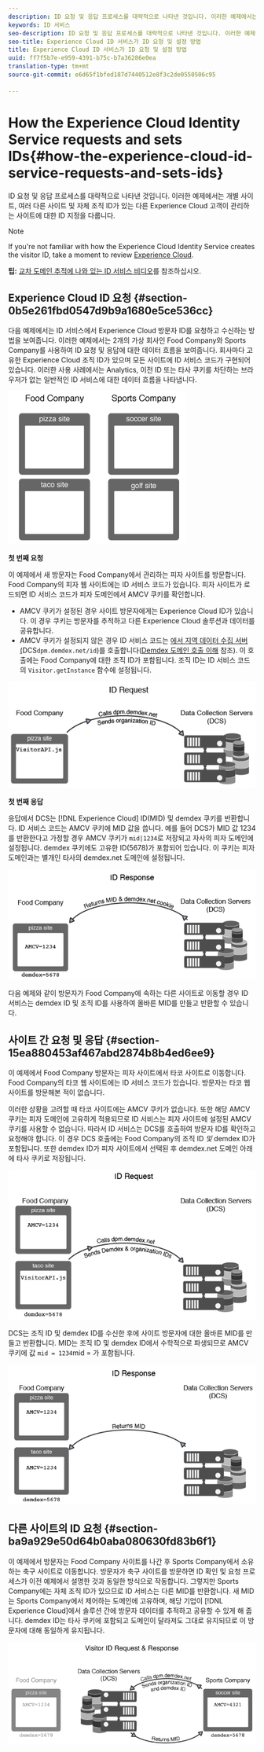 ```yaml
---
description: ID 요청 및 응답 프로세스를 대략적으로 나타낸 것입니다. 이러한 예제에서는 개별 사이트, 여러 다른 사이트 및 자체 조직 ID가 있는 다른 Experience Cloud 고객이 관리하는 사이트에 대한 ID 지정을 다룹니다.
keywords: ID 서비스
seo-description: ID 요청 및 응답 프로세스를 대략적으로 나타낸 것입니다. 이러한 예제에서는 개별 사이트, 여러 다른 사이트 및 자체 조직 ID가 있는 다른 Experience Cloud 고객이 관리하는 사이트에 대한 ID 지정을 다룹니다.
seo-title: Experience Cloud ID 서비스가 ID 요청 및 설정 방법
title: Experience Cloud ID 서비스가 ID 요청 및 설정 방법
uuid: ff7f5b7e-e959-4391-b75c-b7a36286e0ea
translation-type: tm+mt
source-git-commit: e6d65f1bfed187d7440512e8f3c2de0550506c95

---
```



# How the Experience Cloud Identity Service requests and sets IDs{#how-the-experience-cloud-id-service-requests-and-sets-ids}

ID 요청 및 응답 프로세스를 대략적으로 나타낸 것입니다. 이러한 예제에서는 개별 사이트, 여러 다른 사이트 및 자체 조직 ID가 있는 다른 Experience Cloud 고객이 관리하는 사이트에 대한 ID 지정을 다룹니다.

>[!NOTE]
>
>If you're not familiar with how the Experience Cloud Identity Service creates the visitor ID, take a moment to review [Experience Cloud](../introduction/cookies.md).

**팁:** [교차 도메인 추적에 나와 있는 ID 서비스 비디오](https://helpx.adobe.com/marketing-cloud-core/kb/MCID/CrossDomain.html)를 참조하십시오.

## Experience Cloud ID 요청 {#section-0b5e261fbd0547d9b9a1680e5ce536cc}

다음 예제에서는 ID 서비스에서 Experience Cloud 방문자 ID를 요청하고 수신하는 방법을 보여줍니다. 이러한 예제에서는 2개의 가상 회사인 Food Company와 Sports Company를 사용하여 ID 요청 및 응답에 대한 데이터 흐름을 보여줍니다. 회사마다 고유한 Experience Cloud 조직 ID가 있으며 모든 사이트에 ID 서비스 코드가 구현되어 있습니다. 이러한 사용 사례에서는 Analytics, 이전 ID 또는 타사 쿠키를 차단하는 브라우저가 없는 일반적인 ID 서비스에 대한 데이터 흐름을 나타냅니다.

![](assets/sample_sites.png)

**첫 번째 요청**

이 예제에서 새 방문자는 Food Company에서 관리하는 피자 사이트를 방문합니다. Food Company의 피자 웹 사이트에는 ID 서비스 코드가 있습니다. 피자 사이트가 로드되면 ID 서비스 코드가 피자 도메인에서 AMCV 쿠키를 확인합니다.

* AMCV 쿠키가 설정된 경우 사이트 방문자에게는 Experience Cloud ID가 있습니다. 이 경우 쿠키는 방문자를 추적하고 다른 Experience Cloud 솔루션과 데이터를 공유합니다.
* AMCV 쿠키가 설정되지 않은 경우 ID 서비스 코드는 [에서 지역 데이터 수집 서버(](https://marketing.adobe.com/resources/help/en_US/aam/?f=c_compcollect.html)DCS`dpm.demdex.net/id`)를 호출합니다([Demdex 도메인 호출 이해](https://marketing.adobe.com/resources/help/en_US/aam/demdex-calls.html) 참조). 이 호출에는 Food Company에 대한 조직 ID가 포함됩니다. 조직 ID는 ID 서비스 코드의 `Visitor.getInstance` 함수에 설정됩니다.

![](assets/request1.png)

**첫 번째 응답**

응답에서 DCS는 [!DNL Experience Cloud] ID(MID) 및 demdex 쿠키를 반환합니다. ID 서비스 코드는 AMCV 쿠키에 MID 값을 씁니다. 예를 들어 DCS가 MID 값 1234를 반환한다고 가정할 경우 AMCV 쿠키가 `mid|1234`로 저장되고 자사의 피자 도메인에 설정됩니다. demdex 쿠키에도 고유한 ID(5678)가 포함되어 있습니다. 이 쿠키는 피자 도메인과는 별개인 타사의 demdex.net 도메인에 설정됩니다.

![](assets/response1.png)

다음 예제와 같이 방문자가 Food Company에 속하는 다른 사이트로 이동할 경우 ID 서비스는 demdex ID 및 조직 ID를 사용하여 올바른 MID를 만들고 반환할 수 있습니다.

## 사이트 간 요청 및 응답 {#section-15ea880453af467abd2874b8b4ed6ee9}

이 예제에서 Food Company 방문자는 피자 사이트에서 타코 사이트로 이동합니다. Food Company의 타코 웹 사이트에는 ID 서비스 코드가 있습니다. 방문자는 타코 웹 사이트를 방문해본 적이 없습니다.

이러한 상황을 고려할 때 타코 사이트에는 AMCV 쿠키가 없습니다. 또한 해당 AMCV 쿠키는 피자 도메인에 고유하게 적용되므로 ID 서비스는 피자 사이트에 설정된 AMCV 쿠키를 사용할 수 없습니다. 따라서 ID 서비스는 DCS를 호출하여 방문자 ID를 확인하고 요청해야 합니다. 이 경우 DCS 호출에는 Food Company의 조직 ID *및* demdex ID가 포함됩니다. 또한 demdex ID가 피자 사이트에서 선택된 후 demdex.net 도메인 아래에 타사 쿠키로 저장됩니다.

![](assets/request2.png)

DCS는 조직 ID 및 demdex ID를 수신한 후에 사이트 방문자에 대한 올바른 MID를 만들고 반환합니다. MID는 조직 ID 및 demdex ID에서 수학적으로 파생되므로 AMCV 쿠키에 값 `mid = 1234`mid = 가 포함됩니다.

![](assets/response2.png)

## 다른 사이트의 ID 요청 {#section-ba9a929e50d64b0aba080630fd83b6f1}

이 예제에서 방문자는 Food Company 사이트를 나간 후 Sports Company에서 소유하는 축구 사이트로 이동합니다. 방문자가 축구 사이트를 방문하면 ID 확인 및 요청 프로세스가 이전 예제에서 설명한 것과 동일한 방식으로 작동합니다. 그렇지만 Sports Company에는 자체 조직 ID가 있으므로 ID 서비스는 다른 MID를 반환합니다. 새 MID는 Sports Company에서 제어하는 도메인에 고유하며, 해당 기업이 [!DNL Experience Cloud]에서 솔루션 간에 방문자 데이터를 추적하고 공유할 수 있게 해 줍니다. demdex ID는 타사 쿠키에 포함되고 도메인이 달라져도 그대로 유지되므로 이 방문자에 대해 동일하게 유지됩니다.

![](assets/req_resp.png)

